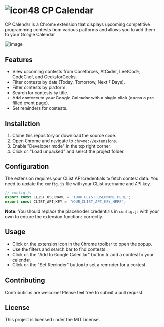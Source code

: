 # ![icon48](https://github.com/user-attachments/assets/e6533f58-a536-446d-a4c0-347949d4246e) CP Calendar


CP Calendar is a Chrome extension that displays upcoming competitive programming contests from various platforms and allows you to add them to your Google Calendar.

![image](https://github.com/user-attachments/assets/110e23f3-d242-4f41-a4a6-fe7e3f280254)


## Features

-   View upcoming contests from Codeforces, AtCoder, LeetCode, CodeChef, and GeeksforGeeks.
-   Filter contests by date (Today, Tomorrow, Next 7 Days).
-   Filter contests by platform.
-   Search for contests by title.
-   Add contests to your Google Calendar with a single click (opens a pre-filled event page).
-   Set reminders for contests.

## Installation

1.  Clone this repository or download the source code.
2.  Open Chrome and navigate to `chrome://extensions`.
3.  Enable "Developer mode" in the top right corner.
4.  Click on "Load unpacked" and select the project folder.

## Configuration

The extension requires your CList API credentials to fetch contest data. You need to update the `config.js` file with your CList username and API key.

```javascript
// config.js
export const CLIST_USERNAME = 'YOUR_CLIST_USERNAME_HERE';
export const CLIST_API_KEY = 'YOUR_CLIST_API_KEY_HERE';
```

**Note:** You should replace the placeholder credentials in `config.js` with your own to ensure the extension functions correctly.

## Usage

-   Click on the extension icon in the Chrome toolbar to open the popup.
-   Use the filters and search bar to find contests.
-   Click on the "Add to Google Calendar" button to add a contest to your calendar.
-   Click on the "Set Reminder" button to set a reminder for a contest.

## Contributing

Contributions are welcome! Please feel free to submit a pull request.

## License

This project is licensed under the MIT License.
